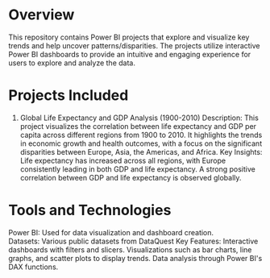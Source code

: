 # Overview
This repository contains Power BI projects that explore and visualize key trends and help uncover patterns/disparities. The projects utilize interactive Power BI dashboards to provide an intuitive and engaging experience for users to explore and analyze the data.

# Projects Included
1. Global Life Expectancy and GDP Analysis (1900-2010)
Description: This project visualizes the correlation between life expectancy and GDP per capita across different regions from 1900 to 2010. It highlights the trends in economic growth and health outcomes, with a focus on the significant disparities between Europe, Asia, the Americas, and Africa.
Key Insights: Life expectancy has increased across all regions, with Europe consistently leading in both GDP and life expectancy. A strong positive correlation between GDP and life expectancy is observed globally.

# Tools and Technologies
Power BI: Used for data visualization and dashboard creation.<br>
Datasets: Various public datasets from DataQuest
Key Features:
Interactive dashboards with filters and slicers.
Visualizations such as bar charts, line graphs, and scatter plots to display trends.
Data analysis through Power BI's DAX functions.
